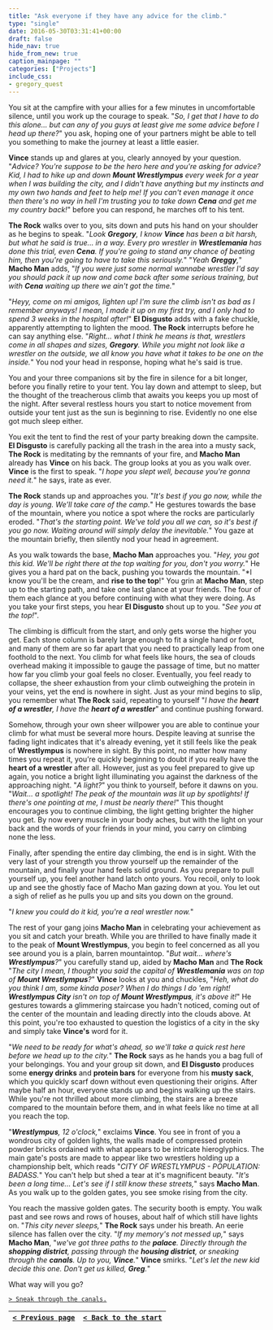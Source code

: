 ```yaml
---
title: "Ask everyone if they have any advice for the climb."
type: "single"
date: 2016-05-30T03:31:41+00:00
draft: false
hide_nav: true
hide_from_new: true
caption_mainpage: ""
categories: ["Projects"]
include_css:
- gregory_quest
---
```


You sit at the campfire with your allies for a few minutes in uncomfortable silence, until you work up the courage to speak. "*So, I get that I have to do this alone... but can any of you guys at least give me some advice before I head up there?*" you ask, hoping one of your partners might be able to tell you something to make the journey at least a little easier.

**Vince** stands up and glares at you, clearly annoyed by your question. "*Advice? You're suppose to be the hero here and you're asking for advice? Kid, I had to hike up and down **Mount Wrestlympus** every week for a year when I was building the city, and I didn't have anything but my instincts and my own two hands and feet to help me! If you can't even manage it once then there's no way in hell I'm trusting you to take down **Cena** and get me my country back!*" before you can respond, he marches off to his tent.

**The Rock** walks over to you, sits down and puts his hand on your shoulder as he begins to speak. "*Look **Gregory**, I know **Vince** has been a bit harsh, but what he said is true... in a way. Every pro wrestler in **Wrestlemania** has done this trial, even **Cena**. If you're going to stand any chance of beating him, then you're going to have to take this seriously.*" "*Yeah **Greggy**,*" **Macho Man** adds, "*If you were just some normal wannabe wrestler I'd say you should pack it up now and come back after some serious training, but with **Cena** waiting up there we ain't got the time.*"

"*Heyy, come on mi amigos, lighten up! I'm sure the climb isn't as bad as I remember anyways! I mean, I made it up on my first try, and I only had to spend 3 weeks in the hospital after!*" **El Disgusto** adds with a fake chuckle, apparently attempting to lighten the mood. **The Rock** interrupts before he can say anything else. "*Right... what I think he means is that, wrestlers come in all shapes and sizes, **Gregory**. While you might not look like a wrestler on the outside, we all know you have what it takes to be one on the inside.*" You nod your head in response, hoping what he's said is true.

You and your three companions sit by the fire in silence for a bit longer, before you finally retire to your tent. You lay down and attempt to sleep, but the thought of the treacherous climb that awaits you keeps you up most of the night. After several restless hours you start to notice movement from outside your tent just as the sun is beginning to rise. Evidently no one else got much sleep either.

You exit the tent to find the rest of your party breaking down the campsite. **El Disgusto** is carefully packing all the trash in the area into a musty sack, **The Rock** is meditating by the remnants of your fire, and **Macho Man** already has **Vince** on his back. The group looks at you as you walk over. **Vince** is the first to speak. "*I hope you slept well, because you're gonna need it.*" he says, irate as ever.

**The Rock** stands up and approaches you. "*It's best if you go now, while the day is young. We'll take care of the camp.*" He gestures towards the base of the mountain, where you notice a spot where the rocks are particularly eroded. "*That's the starting point. We've told you all we can, so it's best if you go now. Waiting around will simply delay the inevitable.*" You gaze at the mountain briefly, then silently nod your head in agreement.

As you walk towards the base, **Macho Man** approaches you. "*Hey, you got this kid. We'll be right there at the top waiting for you, don't you worry.*" He gives you a hard pat on the back, pushing you towards the mountain. "*I know you'll be the cream, and **rise to the top**!" You grin at **Macho Man**, step up to the starting path, and take one last glance at your friends. The four of them each glance at you before continuing with what they were doing. As you take your first steps, you hear **El Disgusto** shout up to you. "*See you at the top!*".

The climbing is difficult from the start, and only gets worse the higher you get. Each stone column is barely large enough to fit a single hand or foot, and many of them are so far apart that you need to practically leap from one foothold to the next. You climb for what feels like hours, the sea of clouds overhead making it impossible to gauge the passage of time, but no matter how far you climb your goal feels no closer. Eventually, you feel ready to collapse, the sheer exhaustion from your climb outweighing the protein in your veins, yet the end is nowhere in sight. Just as your mind begins to slip, you remember what **The Rock** said, repeating to yourself "*I have the **heart of a wrestler**, I have the **heart of a wrestler***" and continue pushing forward.

Somehow, through your own sheer willpower you are able to continue your climb for what must be several more hours. Despite leaving at sunrise the fading light indicates that it's already evening, yet it still feels like the peak of **Wrestlympus** is nowhere in sight. By this point, no matter how many times you repeat it, you’re quickly beginning to doubt if you really have the **heart of a wrestler** after all. However, just as you feel prepared to give up again, you notice a bright light illuminating you against the darkness of the approaching night. "*A light?*" you think to yourself, before it dawns on you. "*Wait... a spotlight! The peak of the mountain was lit up by spotlights! If there's one pointing at me, I must be nearly there!*" This thought encourages you to continue climbing, the light getting brighter the higher you get. By now every muscle in your body aches, but with the light on your back and the words of your friends in your mind, you carry on climbing none the less.

Finally, after spending the entire day climbing, the end is in sight. With the very last of your strength you throw yourself up the remainder of the mountain, and finally your hand feels solid ground. As you prepare to pull yourself up, you feel another hand latch onto yours. You recoil, only to look up and see the ghostly face of Macho Man gazing down at you. You let out a sigh of relief as he pulls you up and sits you down on the ground.

"*I knew you could do it kid, you're a real wrestler now.*" 

The rest of your gang joins **Macho Man** in celebrating your achievement as you sit and catch your breath. While you are thrilled to have finally made it to the peak of **Mount Wrestlympus**, you begin to feel concerned as all you see around you is a plain, barren mountaintop. "*But wait... where's **Wrestlympus**?*" you carefully stand up, aided by **Macho Man** and **The Rock** "*The city I mean, I thought you said the capital of **Wrestlemania** was on top of **Mount Wrestlympus**?*" **Vince** looks at you and chuckles, "*Heh, what do you think I am, some kinda poser? When I do things I do 'em right! **Wrestlympus City** isn't on top of **Mount Wrestlympus**, it's above it!*" He gestures towards a glimmering staircase you hadn't noticed, coming out of the center of the mountain and leading directly into the clouds above. At this point, you're too exhausted to question the logistics of a city in the sky and simply take **Vince's** word for it.

"*We need to be ready for what's ahead, so we'll take a quick rest here before we head up to the city.*" **The Rock** says as he hands you a bag full of your belongings. You and your group sit down, and **El Disgusto** produces some **energy drinks** and **protein bars** for everyone from his **musty sack**, which you quickly scarf down without even questioning their origins. After maybe half an hour, everyone stands up and begins walking up the stairs. While you're not thrilled about more climbing, the stairs are a breeze compared to the mountain before them, and in what feels like no time at all you reach the top.

"***Wrestlympus**, 12 o'clock,*" exclaims **Vince**. You see in front of you a wondrous city of golden lights, the walls made of compressed protein powder bricks ordained with what appears to be intricate hieroglyphics. The main gate's posts are made to appear like two wrestlers holding up a championship belt, which reads "*CITY OF WRESTLYMPUS - POPULATION: BADASS.*" You can't help but shed a tear at it's magnificent beauty. "*It's been a long time... Let's see if I still know these streets,*" says **Macho Man**. As you walk up to the golden gates, you see smoke rising from the city.

You reach the massive golden gates. The security booth is empty. You walk past and see rows and rows of houses, about half of which still have lights on. "*This city never sleeps,*" **The Rock** says under his breath. An eerie silence has fallen over the city. "*If my memory's not messed up,*" says **Macho Man**, "*we've got three paths to the **palace**. Directly through the **shopping district**, passing through the **housing district**, or sneaking through the **canals**. Up to you, **Vince**.*" **Vince** smirks. "*Let's let the new kid decide this one. Don't get us killed, **Greg**.*"

What way will you go?

[``> Sneak through the canals.``](../30)

|[``< Previous page``](../28)|[``< Back to the start``](../)|
|---|---|